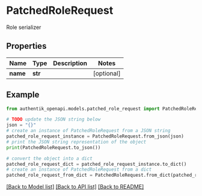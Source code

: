 # PatchedRoleRequest

Role serializer

## Properties

Name | Type | Description | Notes
------------ | ------------- | ------------- | -------------
**name** | **str** |  | [optional] 

## Example

```python
from authentik_openapi.models.patched_role_request import PatchedRoleRequest

# TODO update the JSON string below
json = "{}"
# create an instance of PatchedRoleRequest from a JSON string
patched_role_request_instance = PatchedRoleRequest.from_json(json)
# print the JSON string representation of the object
print(PatchedRoleRequest.to_json())

# convert the object into a dict
patched_role_request_dict = patched_role_request_instance.to_dict()
# create an instance of PatchedRoleRequest from a dict
patched_role_request_from_dict = PatchedRoleRequest.from_dict(patched_role_request_dict)
```
[[Back to Model list]](../README.md#documentation-for-models) [[Back to API list]](../README.md#documentation-for-api-endpoints) [[Back to README]](../README.md)


